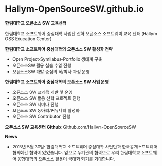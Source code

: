 # Hallym-OpenSourceSW.github.io
**한림대학교 오픈소스 SW 교육센터**

한림대학교 소프트웨어 중심대학 사업단 산하 오픈소스 소프트웨어 교육 센터 (Hallym OSS Education Center)

**한림대학교 소프트웨어 중심대학의 오픈소스 SW 활성화 전략**
  - Open Project-Symllabus-Portfolio 생태계 구축
  - 오픈소스SW 활용 실습 수업 진행
  - 오픈소스SW 개발 중심의 석/박사 과정 운영

**한림대학교 소프트웨어 중심대학의 오픈소스 SW 사업 운영**
  - 오픈소스 SW 교과목 개발 및 운영
  - 오픈소스 SW 활용 산학 프로젝트 진행
  - 오픈소스 SW 세미나 진행
  - 오픈소스 SW 동아리/커뮤니티 활성화
  - 오픈소스 SW Contributon 진행

**오픈소스 SW 교육센터 Github**: Github.com/Hallym-OpenSourceSW

**News**
  - 2018년 5월 30일: 한림대학교 소프트웨어 중심대학 사업단과 한국공개소프트웨어협의회간 협약이 있었습니다. 앞으로 두기관의 협력으로 우리 한림대학교 소프트웨어 융합대학의 오픈소스 활용이 극대화 되기를 기대합니다. 
